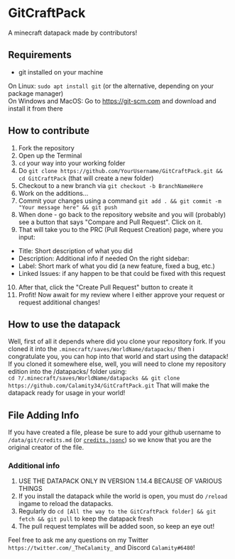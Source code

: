 # GitCraftPack
A minecraft datapack made by contributors!

## Requirements
* git installed on your machine

On Linux: `sudo apt install git` (or the alternative, depending on your package manager)<br />
On Windows and MacOS: Go to https://git-scm.com and download and install it from there

## How to contribute
1. Fork the repository
2. Open up the Terminal
3. `cd` your way into your working folder
4. Do `git clone https://github.com/YourUsername/GitCraftPack.git && cd GitCraftPack` (that will create a new folder)
5. Checkout to a new branch via `git checkout -b BranchNameHere`
6. Work on the additions...
7. Commit your changes using a command `git add . && git commit -m "Your message here" && git push`
8. When done - go back to the repository website and you will (probably) see a button that says "Compare and Pull Request". Click on it.
9. That will take you to the PRC (Pull Request Creation) page, where you input:
* Title: Short description of what you did
* Description: Additional info if needed
On the right sidebar:
* Label: Short mark of what you did (a new feature, fixed a bug, etc.)
* Linked Issues: if any happen to be that could be fixed with this request
10. After that, click the "Create Pull Request" button to create it
11. Profit! Now await for my review where I either approve your request or request additional changes!

## How to use the datapack
Well, first of all it depends where did you clone your repository fork.
If you cloned it into the `.minecraft/saves/WorldName/datapacks/` then i congratulate you, you can hop into that world and start using the datapack! If you cloned it somewhere else, well, you will need to clone my repository edition into the /datapacks/ folder using:<br />
`cd ?/.minecraft/saves/WorldName/datapacks && git clone https://github.com/Calamity34/GitCraftPack.git`
That will make the datapack ready for usage in your world!

## File Adding Info
If you have created a file, please be sure to add your github username to `/data/git/credits.md` (or [`credits.jsonc`](credits.jsonc)) so we know that you are the original creator of the file.

### Additional info
1. USE THE DATAPACK ONLY IN VERSION 1.14.4 BECAUSE OF VARIOUS THINGS
2. If you install the datapack while the world is open, you must do `/reload` ingame to reload the datapacks.
3. Regularly do `cd [All the way to the GitCraftPack folder] && git fetch && git pull` to keep the datapack fresh
4. The pull request templates will be added soon, so keep an eye out!

Feel free to ask me any questions on my Twitter `https://twitter.com/_TheCalamity_` and Discord `Calamity#6480`!
